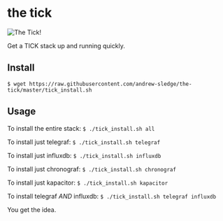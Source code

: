 # the tick 
![The Tick!](http://i.imgur.com/BltBTM4.jpg)

Get a TICK stack up and running quickly.

## Install

`$ wget https://raw.githubusercontent.com/andrew-sledge/the-tick/master/tick_install.sh`

## Usage
To install the entire stack:
`$ ./tick_install.sh all`

To install just telegraf:
`$ ./tick_install.sh telegraf`

To install just influxdb:
`$ ./tick_install.sh influxdb`

To install just chronograf:
`$ ./tick_install.sh chronograf`

To install just kapacitor:
`$ ./tick_install.sh kapacitor`

To install telegraf *AND* influxdb:
`$ ./tick_install.sh telegraf influxdb`

You get the idea.

